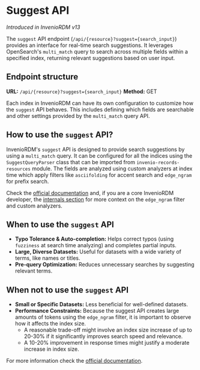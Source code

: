 # Suggest API
_Introduced in InvenioRDM v13_

The `suggest` API endpoint (`/api/{resource}?suggest={search_input}`) provides an interface for real-time search suggestions. It leverages OpenSearch's `multi_match` query to search across multiple fields within a specified index, returning relevant suggestions based on user input.

## Endpoint structure

**URL:** `/api/{resource}?suggest={search_input}`
**Method:** GET

Each index in InvenioRDM can have its own configuration to customize how the `suggest` API behaves. This includes defining which fields are searchable and other settings provided by the `multi_match` query API.

## How to use the `suggest` API?

InvenioRDM's `suggest` API is designed to provide search suggestions by using a `multi_match` query. It can be configured for all the indices using the `SuggestQueryParser` class that can be imported from `invenio-records-resources` module. The fields are analyzed using custom analyzers at index time which apply filters like `asciifolding` for accent search and `edge_ngram` for prefix search.

Check the [official documentation](https://opensearch.org/docs/2.0/opensearch/ux/) and, if you are a core InvenioRDM developer, the [internals section](../maintenance/internals/search.md#tokenizers-and-token-filters) for more context on the `edge_ngram` filter and custom analyzers.

## When to use the `suggest` API

- **Typo Tolerance & Auto-completion:** Helps correct typos (using `fuzziness` at search time analyzing) and completes partial inputs.
- **Large, Diverse Datasets:** Useful for datasets with a wide variety of terms, like names or titles.
- **Pre-query Optimization:** Reduces unnecessary searches by suggesting relevant terms.

## When not to use the `suggest` API

- **Small or Specific Datasets:** Less beneficial for well-defined datasets.
- **Performance Constraints:** Because the suggest API creates large amounts of tokens using the `edge_ngram` filter, it is important to observe how it affects the index size.
  - A reasonable trade-off might involve an index size increase of up to 20-30% if it significantly improves search speed and relevance.
  - A 10-20% improvement in response times might justify a moderate increase in index size.

For more information check the [official documentation](https://www.elastic.co/guide/en/elasticsearch/reference/current/tune-for-disk-usage.html).
